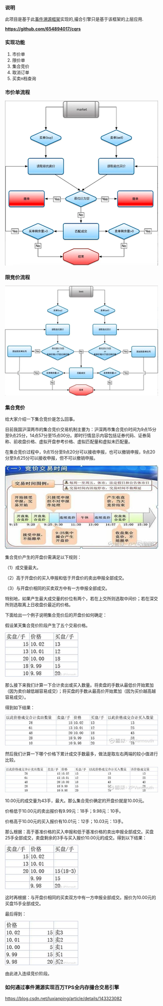 ### 说明
此项目是基于此[事件溯源框架](https://github.com/654894017/cqrs)实现的,撮合引擎只是基于该框架的上层应用.

**https://github.com/654894017/cqrs**

### 实现功能

1. 市价单
2. 限价单
3. 集合竞价
4. 取消订单
5. 买卖n档查询
### 市价单流程
![7](image/7.png)

### 限竞价流程

![8](image/8.png)


### 集合竞价
给大家介绍一下集合竞价是怎么回事。

目前我国沪深两市的集合竞价交易机制主要为：沪深两市集合竞价时间为9点15分至9点25分，14点57分至15点00分。即时行情显示内容包括证券代码、证券简称、前收盘价格、虚拟开盘参考价格、虚拟匹配量和虚拟未匹配量。

在集合竞价过程中，9点15分至9点20分可以接收申报，也可以撤销申报，9点20分至9点25分可以接收申报，但不可以撤销申报。

![1](image/1.png)

集合竞价产生的开盘价需满足以下规则：

（1）成交量最大。

（2）高于开盘价的买入申报和低于开盘价的卖出申报全部成交。

（3）与开盘价相同的买卖双方中有一方申报全部成交。

特别地，如果产生最大成交量的价位有两个，若在上交所则选取中间价；若在深交所则选取离上日收盘价最近的价格。

下面给出一个例子说明集合竞价后的开盘价如何确定：

假设某天集合竞价阶段产生了五个交易价格。

![2](image/2.png)

那么接下来我们计算一下合计卖出或买入数量。将卖盘的手数从最低价开始累加（因为卖价越低越容易成交）；将买盘的手数从最高价开始累加（因为买价越高越容易成交）。

得到如下结果：

![3](image/3.png)

然后我们计算一下哪个价格下累计成交手数最多，做法是取左右两端的较小值进行比较。

![4](image/4.png)

10.00元的成交量为43手，最大。那么集合竞价确定的开盘价就是10.00元。

价格低于10.00元的卖出报价有9.99元：18手；9.98元：10手。

价格高于10.00元的买入报价有10.01元：12手；10.03元：13手。

那么根据：高于基准价格的买入申报和低于基准价格的卖出申报全部成交。买盘25手全部成交，卖盘剩余的3手与买入报价10.00元的成交。得到以下结果：

![5](image/5.png)

这时再根据：与开盘价相同的买卖双方中有一方申报全部成交。报价为10.00元的买盘15手全部成交。

最后得到：

![6](image/6.png)

由此进入连续竞价阶段。

### 如何通过事件溯源实现百万TPS全内存撮合交易引擎

https://blog.csdn.net/luxianping/article/details/143323082